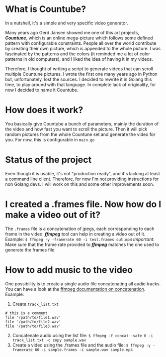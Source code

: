 # What is Countube?
In a nutshell, it's a simple and very specific video generator.
<br/>

Many years ago Gerd Jansen showed me one of this art projects, **_Countune_**, which is an online mega-picture which follows some defined pattern with configurable constraints. People all over the world contribute by creating their own picture, which is appended to the whole picture.
I was fascinated by the patterns and the colors (it reminded me a lot of color patterns
in old computers), and I liked the idea of having it in my videos.

Therefore, I thought of writing a script to generate videos that can scroll multiple Countune pictures.
I wrote the first one many years ago in Python but, unfortunately, lost the sources. I decided to rewrite it in Golang this time, to play around with that language.
In complete lack of originality, for now I decided to name it Countube.

# How does it work?
You basically give Countube a bunch of parameters, mainly the duration of the video and how fast you want to scroll the picture. Then it will pick random pictures from the whole Countune set and generate the video for you.
For now, this is configurable in `main.go`

# Status of the project
Even though it is usable, it's not "production ready", and it's lacking at least a command line client. Therefore, for now I'm not providing instructions for non Golang devs.
I will work on this and some other improvements soon.

# I created a .frames file. Now how do I make a video out of it?
The `.frames` file is a concatenation of jpegs, each corresponding to each frame in the video. **_ffmpeg_** tool can help in creating a video out of it. Example:
`$ ffmpeg -y -framerate 60 -i test.frames out.mp4`
_Important_:  Make sure that the frame rate provided to **_ffmpeg_** matches the one used to generate the frames file.

# How to add music to the video
One possibility is to create a single audio file concatenating all audio tracks.
You can have a look at the [ffmpeg documentation on concatenation](https://trac.ffmpeg.org/wiki/Concatenate).
Example:
1. Create `track_list.txt`
```
# this is a comment
file '/path/to/file1.wav'
file '/path/to/file2.wav'
file '/path/to/file3.wav'
```
2. Concatenate audio using the list file:
`$ ffmpeg -f concat -safe 0 -i track_list.txt -c copy sample.wav`
3. Create a video using the .frames file and the audio file:
`$ ffmpeg -y -framerate 60 -i sample.frames -i sample.wav sample.mp4`
